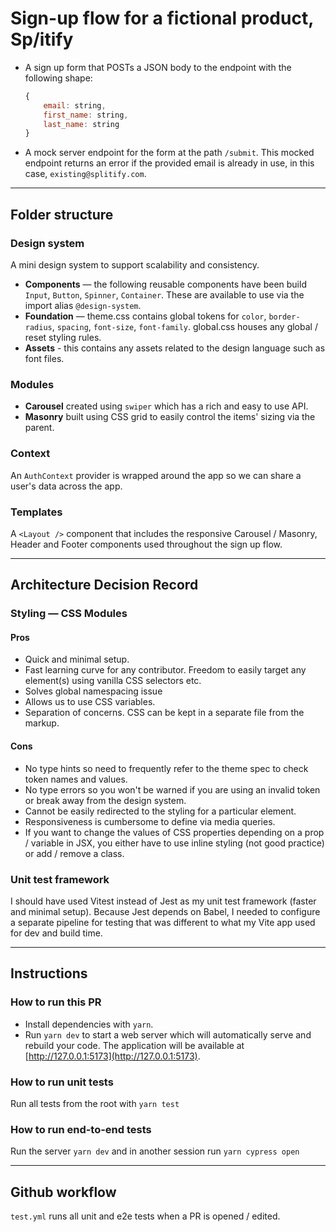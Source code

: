 # Sign-up flow for a fictional product, Sp/itify

- A sign up form that POSTs a JSON body to the endpoint with the following shape:

  ```js
  {
      email: string,
      first_name: string,
      last_name: string
  }
  ```

- A mock server endpoint for the form at the path `/submit`. This mocked endpoint returns an error if the provided email is already in use, in this case, `existing@splitify.com`.

---

## Folder structure

### Design system

A mini design system to support scalability and consistency.

- **Components** — the following reusable components have been build `Input`, `Button`, `Spinner`, `Container`. These are available to use via the import alias `@design-system`.
- **Foundation** — theme.css contains global tokens for `color`, `border-radius`, `spacing`, `font-size`, `font-family`. global.css houses any global / reset styling rules.
- **Assets** - this contains any assets related to the design language such as font files.

### Modules

- **Carousel** created using `swiper` which has a rich and easy to use API.
- **Masonry** built using CSS grid to easily control the items' sizing via the parent.

### Context

An `AuthContext` provider is wrapped around the app so we can share a user's data across the app.

### Templates

A `<Layout />` component that includes the responsive Carousel / Masonry, Header and Footer components used throughout the sign up flow.

---

## Architecture Decision Record

### Styling — CSS Modules

#### Pros

- Quick and minimal setup.
- Fast learning curve for any contributor. Freedom to easily target any element(s) using vanilla CSS selectors etc.
- Solves global namespacing issue
- Allows us to use CSS variables.
- Separation of concerns. CSS can be kept in a separate file from the markup.

#### Cons

- No type hints so need to frequently refer to the theme spec to check token names and values.
- No type errors so you won't be warned if you are using an invalid token or break away from the design system.
- Cannot be easily redirected to the styling for a particular element.
- Responsiveness is cumbersome to define via media queries.
- If you want to change the values of CSS properties depending on a prop / variable in JSX, you either have to use inline styling (not good practice) or add / remove a class.

### Unit test framework

I should have used Vitest instead of Jest as my unit test framework (faster and minimal setup). Because Jest depends on Babel, I needed to configure a separate pipeline for testing that was different to what my Vite app used for dev and build time.

---

## Instructions

### How to run this PR

- Install dependencies with `yarn`.
- Run `yarn dev` to start a web server which will automatically serve and rebuild your code. The application will be available at [http://127.0.0.1:5173](http://127.0.0.1:5173).

### How to run unit tests

Run all tests from the root with `yarn test`

### How to run end-to-end tests

Run the server `yarn dev` and in another session run `yarn cypress open`

---

## Github workflow

`test.yml` runs all unit and e2e tests when a PR is opened / edited.
